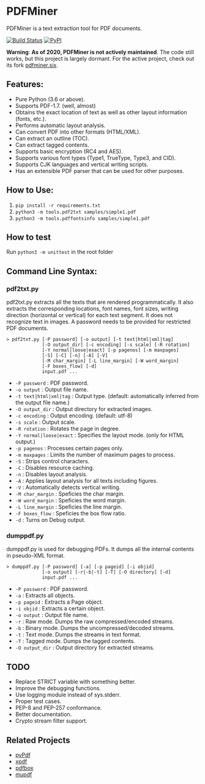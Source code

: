 # PDFMiner

PDFMiner is a text extraction tool for PDF documents.

[![Build Status](https://travis-ci.org/euske/pdfminer.svg?branch=master)](https://travis-ci.org/euske/pdfminer)
[![PyPI](https://img.shields.io/pypi/v/pdfminer)](https://pypi.org/project/pdfminer/)

**Warning**: **As of 2020, PDFMiner is not actively maintained**.
The code still works, but this project is largely dormant.
For the active project, check out its fork
<a href="https://github.com/pdfminer/pdfminer.six">pdfminer.six</a>.

## Features:

- Pure Python (3.6 or above).
- Supports PDF-1.7. (well, almost)
- Obtains the exact location of text as well as other layout information (fonts, etc.).
- Performs automatic layout analysis.
- Can convert PDF into other formats (HTML/XML).
- Can extract an outline (TOC).
- Can extract tagged contents.
- Supports basic encryption (RC4 and AES).
- Supports various font types (Type1, TrueType, Type3, and CID).
- Supports CJK languages and vertical writing scripts.
- Has an extensible PDF parser that can be used for other purposes.

## How to Use:

1. `pip install -r requirements.txt`
1. `python3 -m tools.pdf2txt samples/simple1.pdf`
1. `python3 -m tools.pdffontsinfo samples/simple1.pdf`

## How to test

Run `python3 -m unittest` in the root folder

## Command Line Syntax:

### pdf2txt.py

pdf2txt.py extracts all the texts that are rendered programmatically.
It also extracts the corresponding locations, font names, font sizes,
writing direction (horizontal or vertical) for each text segment. It
does not recognize text in images. A password needs to be provided for
restricted PDF documents.

    > pdf2txt.py [-P password] [-o output] [-t text|html|xml|tag]
                 [-O output_dir] [-c encoding] [-s scale] [-R rotation]
                 [-Y normal|loose|exact] [-p pagenos] [-m maxpages]
                 [-S] [-C] [-n] [-A] [-V]
                 [-M char_margin] [-L line_margin] [-W word_margin]
                 [-F boxes_flow] [-d]
                 input.pdf ...

- `-P password` : PDF password.
- `-o output` : Output file name.
- `-t text|html|xml|tag` : Output type. (default: automatically inferred from the output file name.)
- `-O output_dir` : Output directory for extracted images.
- `-c encoding` : Output encoding. (default: utf-8)
- `-s scale` : Output scale.
- `-R rotation` : Rotates the page in degree.
- `-Y normal|loose|exact` : Specifies the layout mode. (only for HTML output.)
- `-p pagenos` : Processes certain pages only.
- `-m maxpages` : Limits the number of maximum pages to process.
- `-S` : Strips control characters.
- `-C` : Disables resource caching.
- `-n` : Disables layout analysis.
- `-A` : Applies layout analysis for all texts including figures.
- `-V` : Automatically detects vertical writing.
- `-M char_margin` : Speficies the char margin.
- `-W word_margin` : Speficies the word margin.
- `-L line_margin` : Speficies the line margin.
- `-F boxes_flow` : Speficies the box flow ratio.
- `-d` : Turns on Debug output.

### dumppdf.py

dumppdf.py is used for debugging PDFs.
It dumps all the internal contents in pseudo-XML format.

    > dumppdf.py [-P password] [-a] [-p pageid] [-i objid]
                 [-o output] [-r|-b|-t] [-T] [-O directory] [-d]
                 input.pdf ...

- `-P password` : PDF password.
- `-a` : Extracts all objects.
- `-p pageid` : Extracts a Page object.
- `-i objid` : Extracts a certain object.
- `-o output` : Output file name.
- `-r` : Raw mode. Dumps the raw compressed/encoded streams.
- `-b` : Binary mode. Dumps the uncompressed/decoded streams.
- `-t` : Text mode. Dumps the streams in text format.
- `-T` : Tagged mode. Dumps the tagged contents.
- `-O output_dir` : Output directory for extracted streams.

## TODO

- Replace STRICT variable with something better.
- Improve the debugging functions.
- Use logging module instead of sys.stderr.
- Proper test cases.
- PEP-8 and PEP-257 conformance.
- Better documentation.
- Crypto stream filter support.

## Related Projects

- <a href="http://pybrary.net/pyPdf/">pyPdf</a>
- <a href="http://www.foolabs.com/xpdf/">xpdf</a>
- <a href="http://pdfbox.apache.org/">pdfbox</a>
- <a href="http://mupdf.com/">mupdf</a>
